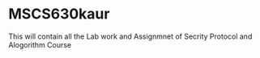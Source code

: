 # MSCS630kaur
This will contain all the Lab work and Assignmnet of Secrity Protocol and Alogorithm Course
